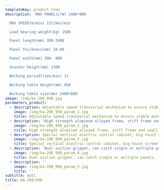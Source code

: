 ```yaml
---
templateKey: product-item
description: 'MAX PANEL(L*W) 2400*800

  MAX SPEED(m/min) 12times/min

  Load bearing weight(kg) 1500

  Panel length(mm) 300-2400

  Panel thickness(mm) 10-60

  Panel width(mm) 300- 800

  Stacker height(mm) 1300

  Working period(tims/min) 12

  Working table Height(mm) 950

  Working table size(mm) 2400*800'
image: /img/ka-288_998.jpg
parameters_product:
  - description: Adjustable speed transversal mechanism to ensure stable movement of the workpiece.
    image: /img/ka-288_998_param_1.jpg
    title: Adjustable speed transversal mechanism to ensure stable movement of the workpiece.
  - description: 'High strength aluminum alloyed frame, stiff frame and small vibration.'
    image: /img/ka-288_998_param_2.jpg
    title: High strength aluminum alloyed frame, stiff frame and small vibration.
  - description: Special vertical electric control cabinet, big touch screen, easy to operating and programming.
    image: /img/ka-288_998_param_3.jpg
    title: Special vertical electric control cabinet, big touch screen, easy to operating and programming.
  - description: 'Dual suction gripper, can catch single or multiple panels.'
    image: /img/ka-288_998_param_4.jpg
    title: Dual suction gripper, can catch single or multiple panels.
  - description: ''
    image: /img/ka-288_998_param_5.jpg
    title: ''
subtitle: null
title: KA-288/998
---
```

